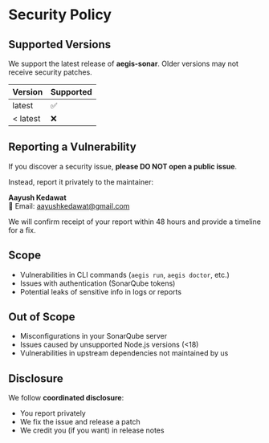 # Security Policy

## Supported Versions

We support the latest release of **aegis-sonar**. Older versions may not receive security patches.

| Version  | Supported |
| -------- | --------- |
| latest   | ✅        |
| < latest | ❌        |

## Reporting a Vulnerability

If you discover a security issue, **please DO NOT open a public issue**.

Instead, report it privately to the maintainer:

**Aayush Kedawat**  
📧 Email: aayushkedawat@gmail.com

We will confirm receipt of your report within 48 hours and provide a timeline for a fix.

## Scope

- Vulnerabilities in CLI commands (`aegis run`, `aegis doctor`, etc.)
- Issues with authentication (SonarQube tokens)
- Potential leaks of sensitive info in logs or reports

## Out of Scope

- Misconfigurations in your SonarQube server
- Issues caused by unsupported Node.js versions (<18)
- Vulnerabilities in upstream dependencies not maintained by us

## Disclosure

We follow **coordinated disclosure**:

- You report privately
- We fix the issue and release a patch
- We credit you (if you want) in release notes

